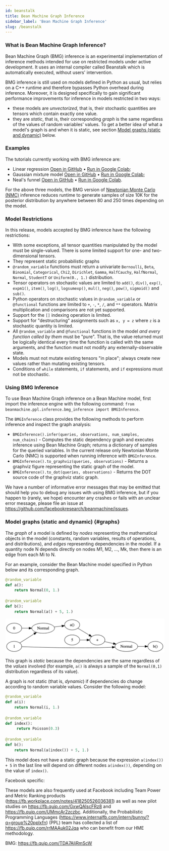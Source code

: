```yaml
---
id: beanstalk
title: Bean Machine Graph Inference
sidebar_label: 'Bean Machine Graph Inference'
slug: /beanstalk
---
```


<!-- @import "../../header.md" -->

### What is Bean Machine Graph Inference?

Bean Machine Graph (BMG) inference is an experimental implementation of inference methods intended for use on restricted models under active development. It uses an internal compiler called Beanstalk which is automatically executed, without users' intervention.

BMG inference is still used on models defined in Python as usual, but relies on a C++ runtime and therefore bypasses Python overhead during inference. Moreover, it is designed specifically to gain significant performance improvements for inference in models restricted in two ways:
- these models are *unvectorized*, that is, their stochastic quantities are tensors which contain exactly one value.
- they are *static*, that is, their corresponding *graph* is the same regardless of the values of random variables’ values. To get a better idea of what a model's graph is and when it is static, see section [Model graphs (static and dynamic)](#graphs) below.

### Examples
The tutorials currently working with BMG inference are:
- Linear regression [Open in GitHub](https://github.com/facebookresearch/beanmachine/blob/master/tutorials/Linear_Regression.ipynb) *•* [Run in Google Colab](https://colab.research.google.com/github/facebookresearch/beanmachine/blob/master/tutorials/Linear_Regression.ipynb);
- Gaussian mixture model [Open in GitHub](https://github.com/facebookresearch/beanmachine/blob/master/tutorials/GMM_with_2_dimensions_and_4_components.ipynb) *•* [Run in Google Colab](https://colab.research.google.com/github/facebookresearch/beanmachine/blob/master/tutorials/GMM_with_2_dimensions_and_4_components.ipynb);
- Neal's funnel [Open in GitHub](https://github.com/facebookresearch/beanmachine/blob/master/tutorials/Neals_funnel.ipynb) *•* [Run in Google Colab](https://colab.research.google.com/github/facebookresearch/beanmachine/blob/master/tutorials/Hidden_Markov_model.ipynb).

For the above three models, the BMG version of [Newtonian Monte Carlo (NMC)](../../framework_topics/inference/newtonian_monte_carlo.md) inference reduces runtime to generate samples of size 10K for the posterior distribution by anywhere between 80 and 250 times depending on the model.

### Model Restrictions

In this release, models accepted by BMG inference have the following restrictions:

- With some exceptions, all tensor quantities manipulated by the model must be single-valued. There is
  some limited support for one- and two-dimensional tensors.
- They represent static probabilistic graphs
- `@random_variable` functions must return a univariate `Bernoulli`, `Beta`, `Binomial`, `Categorical`,
  `Chi2`, `Dirichlet`, `Gamma`, `HalfCauchy`, `HalfNormal`, `Normal`, `StudentT` or `Uniform(0., 1.)`
  distribution.
- Tensor operators on stochastic values are limited to `add()`, `div()`, `exp()`, `expm1()`,
  `item()`, `log()`, `logsumexp()`, `mul()`, `neg()`, `pow()`, `sigmoid()` and `sub()`.
- Python operators on stochastic values in `@random_variable` or `@functional` functions are limited to
  `+`, `-`, `*`, `/`, and `**` operators. Matrix multiplication and comparisons are not yet supported.
- Support for the `[]` indexing operation is limited.
- Support for "destructuring" assignments such as `x, y = z` where `z` is a stochastic quantity is limited.
- All `@random_variable` and `@functional` functions in the model *and every function called by them*
  must be "pure". That is, the value returned must be logically identical every time the function is
  called with the same arguments, and the function must not modify any externally-observable state.
- Models must not mutate existing tensors "in place"; always create new values rather than mutating
  existing tensors.
- Conditions of `while` statements, `if` statements, and `if` expressions must not be stochastic.

### Using BMG Inference

To use Bean Machine Graph inference on a Bean Machine model, first import the inference engine with the following command: `from beanmachine.ppl.inference.bmg_inference import BMGInference`.

The `BMGInference` class provides the following methods to perform inference and inspect the graph analysis:

- `BMGInference().infer(queries, observations, num_samples, num_chains)` - Computes the static dependency graph and executes
  inference using Bean Machine Graph; returns a dictionary of samples for the queried variables. In the current
  release only Newtonian Monte Carlo (NMC) is supported when running inference with `BMGInference`.
- `BMGInference().to_graphviz(queries, observations)` - Returns a graphviz figure representing the static graph of the model.
- `BMGInference().to_dot(queries, observations)` - Returns the DOT source code of the graphviz static graph.

We have a number of informative error messages that may be emitted that should help you to debug any issues with using BMG inference, but if you happen to (rarely, we hope) encounter any crashes or fails with an unclear error message, please file an issue at https://github.com/facebookresearch/beanmachine/issues.

### Model graphs (static and dynamic) {#graphs}

The *graph* of a model is defined by *nodes* representing the mathematical objects in the model (constants, random variables, results of operations, and distributions), and *edges* representing dependencies in the model. If a quantity node N depends directly on nodes M1, M2, ..., Mk, then there is an edge from each Mi to N.

For an example, consider the Bean Machine model specified in Python below and its corresponding graph.

```py
@random_variable
def a():
    return Normal(0, 1.)

@random_variable
def b():
    return Normal(a() + 5, 1.)
```

![Typical DOT rendering of graph for model above](image.png)

This graph is *static* because the dependencies are the same regardless of the *values* involved (for example, `a()` is always a sample of the `Normal(0,1)` distribution regardless of its value).

A graph is *not* static (that is, *dynamic*) if dependencies do change according to random variable values. Consider the following model:

```py
@random_variable
def a(i):
    return Normal(i, 1.)

@random_variable
def index():
     return Poisson(0.3)

@random_variable
def b():
    return Normal(a(index()) + 5, 1.)
```

This model does not have a static graph because the expression `a(index()) + 5` in the last line will depend on different nodes `a(index())`, depending on the value of `index()`.

<FbInternalOnly>

Facebook specific:

 These models are also frequently used at Facebook including Team Power and Metric Ranking products (https://fb.workplace.com/notes/418250526036381) as well as new pilot studies on https://fb.quip.com/GxwQAIscFRz8 and https://fb.quip.com/UMmcAr2zczbc. Additionally, the Probabilistic Programming Languages (https://www.internalfb.com/intern/bunny/?q=group%20pplxfn) (PPL) team has collected a list of https://fb.quip.com/rrMAAuk02Jqa who can benefit from our HME methodology.

BMG: https://fb.quip.com/TDA7AIjRmScW

</FbInternalOnly>
